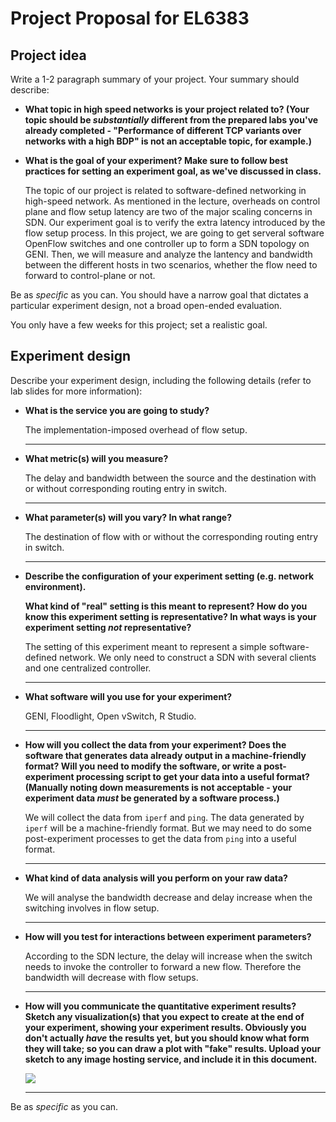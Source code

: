 Project Proposal for EL6383
===========================


## Project idea

Write a 1-2 paragraph summary of your project. Your summary should describe:

* **What topic in high speed networks is your project related to? (Your topic should be *substantially* different from the prepared labs you've already completed - "Performance of different TCP variants over networks with a high BDP" is not an acceptable topic, for example.)**

* **What is the goal of your experiment? Make sure to follow best practices for setting an experiment goal, as we've discussed in class.**

	The topic of our project is related to software-defined networking in high-speed network. As mentioned in the lecture, overheads on control plane and flow setup latency are two of the major scaling concerns in SDN. Our experiment goal is to verify the extra latency introduced by the flow setup process. In this project, we are going to get serveral software OpenFlow switches and one controller up to form a SDN topology on GENI. Then, we will measure and analyze the lantency and bandwidth between the different hosts in two scenarios, whether the flow need to forward to control-plane or not.

Be as *specific* as you can. You should have a narrow goal that dictates a particular experiment design, not a broad open-ended evaluation.

You only have a few weeks for this project; set a realistic goal.


## Experiment design

Describe your experiment design, including the following details (refer to lab slides for more information):

* **What is the service you are going to study?**

	The implementation-imposed overhead of flow setup.

	- - -

* **What metric(s) will you measure?**

	The delay and bandwidth between the source and the destination with or without corresponding routing entry in switch.
	
	- - -

* **What parameter(s) will you vary? In what range?**

	The destination of flow with or without the corresponding routing entry in switch.
	
	- - -

* **Describe the configuration of your experiment setting (e.g. network environment).**

	**What kind of "real" setting is this meant to represent? How do you know this experiment setting is representative? In what ways is your experiment setting *not* representative?**

	The setting of this experiment meant to represent a simple software-defined network. We only need to construct a SDN with several clients and one centralized controller.

	- - -

* **What software will you use for your experiment?**

	GENI, Floodlight, Open vSwitch, R Studio.
	
	- - -

* **How will you collect the data from your experiment? Does the software that generates data already output in a machine-friendly format? Will you need to modify the software, or write a post-experiment processing script to get your data into a useful format? (Manually noting down measurements is not acceptable - your experiment data *must* be generated by a software process.)**

	We will collect the data from `iperf` and `ping`. The data generated by `iperf` will be a machine-friendly format. But we may need to do some post-experiment processes to get the data from `ping` into a useful format.

	- - -

* **What kind of data analysis will you perform on your raw data?**

	We will analyse the bandwidth decrease and delay increase when the switching involves in flow setup.

	- - -

* **How will you test for interactions between experiment parameters?**

	According to the SDN lecture, the delay will increase when the switch needs to invoke the controller to forward a new flow. Therefore the bandwidth will decrease with flow setups.

	- - -

* **How will you communicate the quantitative experiment results? Sketch any visualization(s) that you expect to create at the end of your experiment, showing your experiment results. Obviously you don't actually *have* the results yet, but you should know what form they will take; so you can draw a plot with "fake" results. Upload your sketch to any image hosting service, and include it in this document.**

	![](http://oi62.tinypic.com/30248ao.jpg)

	- - -

Be as *specific* as you can.

